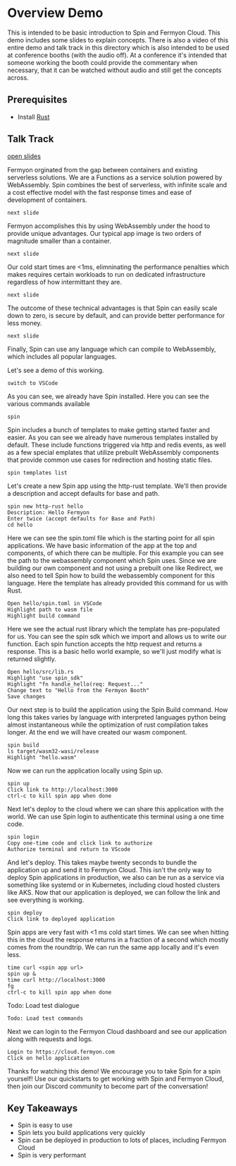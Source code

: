 # Overview Demo

This is intended to be basic introduction to Spin and Fermyon Cloud. This demo includes some slides to explain concepts. There is also a video of this entire demo and talk track in this directory which is also intended to be used at conference booths (with the audio off). At a conference it's intended that someone working the booth could provide the commentary when necessary, that it can be watched without audio and still get the concepts across.

## Prerequisites

* Install [Rust](https://www.rust-lang.org/tools/install)
  
## Talk Track

[open slides](https://fermyontech-my.sharepoint.com/:p:/g/personal/chris_matteson_fermyon_com/EbXVi_Hr-m9KjoRo1kMBLLoBUgiAmn6YG8viBpAPIvjcxA?e=bEMBk7)

Fermyon orginated from the gap between containers and existing serverless solutions. We are a Functions as a service solution powered by WebAssembly. Spin combines the best of serverless, with infinite scale and a cost effective model with the fast response times and ease of development of containers.

```
next slide
```

Fermyon accomplishes this by using WebAssembly under the hood to provide unique advantages. Our typical app image is two orders of magnitude smaller than a container.

```
next slide
```

Our cold start times are <1ms, elimninating the performance penalties which makes requires certain workloads to run on dedicated infrastructure regardless of how intermittant they are.

```
next slide
```

The outcome of these technical advantages is that Spin can easily scale down to zero, is secure by default, and can provide better performance for less money.

```
next slide
```

Finally, Spin can use any language which can compile to WebAssembly, which includes all popular languages.

Let's see a demo of this working.

```
switch to VSCode
```

As you can see, we already have Spin installed. Here you can see the various commands available

```
spin
```
Spin includes a bunch of templates to make getting started faster and easier. As you can see we already have numerous templates installed by default. These include functions triggered via http and redis events, as well as a few special emplates that utilize prebuilt WebAssembly components that provide common use cases for redirection and hosting static files. 

```
spin templates list
```

Let's create a new Spin app using the http-rust template. We'll then provide a description and accept defaults for base and path.

```
spin new http-rust hello
Description: Hello Fermyon
Enter twice (accept defaults for Base and Path)
cd hello
```

Here we can see the spin.toml file which is the starting point for all spin applications. We have basic information of the app at the top and components, of which there can be multiple. For this example you can see the path to the webassembly component which Spin uses. Since we are building our own component and not using a prebuilt one like Redirect, we also need to tell Spin how to build the webassembly component for this language. Here the template has already provided this command for us with Rust. 

```
Open hello/spin.toml in VSCode
Highlight path to wasm file
Highlight build command
```

Here we see the actual rust library which the template has pre-populated for us. You can see the spin sdk which we import and allows us to write our function. Each spin function accepts the http request and returns a response. This is a basic hello world example, so we'll just modify what is returned slightly.

```
Open hello/src/lib.rs
Highlight "use spin_sdk"
Highlight "fn handle_hello(req: Request..."
Change text to "Hello from the Fermyon Booth"
Save changes
```

Our next step is to build the application using the Spin Build command. How long this takes varies by language with interpreted languages python being almost instantaneous while the optimization of rust compilation takes longer. At the end we will have created our wasm component.

```
spin build
ls target/wasm32-wasi/release
Highlight "hello.wasm"
```

Now we can run the application locally using Spin up.

```
spin up
Click link to http://localhost:3000
ctrl-c to kill spin app when done
```

Next let's deploy to the cloud where we can share this application with the world. We can use Spin login to authenticate this terminal using a one time code. 

```
spin login
Copy one-time code and click link to authorize
Authorize terminal and return to VScode
```

And let's deploy. This takes maybe twenty seconds to bundle the application up and send it to Fermyon Cloud. This isn't the only way to deploy Spin applications in production, we also can be run as a service via something like systemd or in Kubernetes, including cloud hosted clusters like AKS. <Pause for completion> Now that our application is deployed, we can follow the link and see everything is working.

```
spin deploy
Click link to deployed application 
```

Spin apps are very fast with <1 ms cold start times. We can see when hitting this in the cloud the response returns in a fraction of a second which mostly comes from the roundtrip. We can run the same app locally and it's even less.

```
time curl <spin app url>
spin up &
time curl http://localhost:3000
fg
ctrl-c to kill spin app when done
```

Todo: Load test dialogue 

```
Todo: Load test commands
```

Next we can login to the Fermyon Cloud dashboard and see our application along with requests and logs.

```
Login to https://cloud.fermyon.com
Click on hello application
```

Thanks for watching this demo! We encourage you to take Spin for a spin yourself! Use our quickstarts to get working with Spin and Fermyon Cloud, then join our Discord community to become part of the conversation!

## Key Takeaways

* Spin is easy to use
* Spin lets you build applications very quickly
* Spin can be deployed in production to lots of places, including Fermyon Cloud
* Spin is very performant
